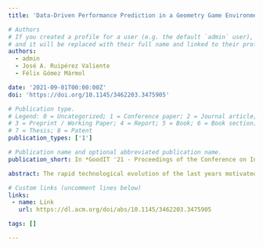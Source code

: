 ```yaml
---
title: 'Data-Driven Performance Prediction in a Geometry Game Environment'

# Authors
# If you created a profile for a user (e.g. the default `admin` user), write the username (folder name) here
# and it will be replaced with their full name and linked to their profile.
authors:
  - admin
  - José A. Ruipérez Valiente
  - Félix Gómez Mármol

date: '2021-09-01T00:00:00Z'
doi: 'https://doi.org/10.1145/3462203.3475905'

# Publication type.
# Legend: 0 = Uncategorized; 1 = Conference paper; 2 = Journal article;
# 3 = Preprint / Working Paper; 4 = Report; 5 = Book; 6 = Book section;
# 7 = Thesis; 8 = Patent
publication_types: ['1']

# Publication name and optional abbreviated publication name.
publication_short: In *GoodIT '21 - Proceedings of the Conference on Information Technology for Social Good*

abstract: The rapid technological evolution of the last years motivated students to develop competencies and capabilities that will prepare them for an unknown future of the 21st century. In this context, teachers intend to optimise the process of learning and make it more dynamic and exciting by introducing gamification. Thus, this paper focuses on a data-driven assessment of geometry competencies, which are essential for developing problem-solving and higher-order thinking skills. We explored them in the domain of knowledge inference, whose primary goal is to predict or measure the students' knowledge over questions as they interact with a learning platform at a specific time. Hence, the main goal of the current paper is to compare several well-known algorithms applied to the data of a geometry game named Shadowspect in order to predict students' performance in terms of classifier metrics such as Area Under Curve (AUC), accuracy, and F1 score. We found Elo to be the algorithm with the best prediction power. However, the rest of the algorithms also showed decent results, and, therefore, we can conclude that all the algorithms hold the potential to measure and estimate the actual knowledge of students. In turn, this means that they can be applied in formal education to improve teaching, learning, organisational efficiency and, as a consequence, this can serve as a basement for a change in the system.

# Custom links (uncomment lines below)
links:
 - name: Link
   url: https://dl.acm.org/doi/abs/10.1145/3462203.3475905

tags: []

---
```

